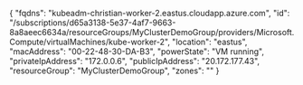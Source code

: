 {
  "fqdns": "kubeadm-christian-worker-2.eastus.cloudapp.azure.com",
  "id": "/subscriptions/d65a3138-5e37-4af7-9663-8a8aeec6634a/resourceGroups/MyClusterDemoGroup/providers/Microsoft.Compute/virtualMachines/kube-worker-2",
  "location": "eastus",
  "macAddress": "00-22-48-30-DA-B3",
  "powerState": "VM running",
  "privateIpAddress": "172.0.0.6",
  "publicIpAddress": "20.172.177.43",
  "resourceGroup": "MyClusterDemoGroup",
  "zones": ""
}